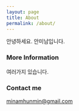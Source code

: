 ```yaml
---
layout: page
title: About
permalink: /about/
---
```


안녕하세요.
안미남입니다.

### More Information

여러가지 있습니다.

### Contact me

[minamhunmin@gmail.com](minamhunmin@gmail.com)